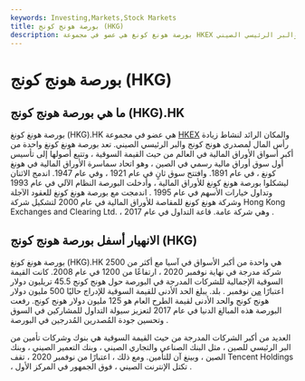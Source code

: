 ```yaml
---
keywords: Investing,Markets,Stock Markets
title: بورصة هونج كونج (HKG)
description: بورصة هونغ كونغ هي عضو في مجموعة HKEX والمكان الرائد لنشاط زيادة رأس المال لمصدري هونج كونج والبر الرئيسي الصيني.
---
```


# بورصة هونج كونج (HKG)
## ما هي بورصة هونج كونج (HKG).HK

بورصة هونغ كونغ (HKG).HK هي عضو في مجموعة [HKEX](/hkex) والمكان الرائد لنشاط زيادة رأس المال لمصدري هونج كونج والبر الرئيسي الصيني. تعد بورصة هونغ كونغ واحدة من أكبر أسواق الأوراق المالية في العالم من حيث القيمة السوقية ، وتتبع أصولها إلى تأسيس أول سوق أوراق مالية رسمي في الصين ، وهو اتحاد سماسرة الأوراق المالية في هونغ كونغ ، في عام 1891. وافتتح سوق ثانٍ في عام 1921 ، وفي عام 1947. اندمج الاثنان ليشكلوا بورصة هونغ كونغ للأوراق المالية ، وأدخلت البورصة النظام الآلي في عام 1993 وتداول خيارات الأسهم في عام 1995 . اندمجت مع بورصة هونغ كونغ للعقود الآجلة وشركة هونغ كونغ للمقاصة للأوراق المالية في عام 2000 لتشكيل شركة Hong Kong Exchanges and Clearing Ltd. ، وهي شركة عامة. قاعة التداول في عام 2017 .

## الانهيار أسفل بورصة هونج كونج (HKG)

بورصة هونغ كونغ (HKG).HK هي واحدة من أكبر الأسواق في آسيا مع أكثر من 2500 شركة مدرجة في نهاية نوفمبر 2020 ، ارتفاعًا من 1200 في عام 2008. كانت القيمة السوقية الإجمالية للشركات المدرجة في البورصة حول هونج كونج 45.5 تريليون دولار اعتبارًا [من](/hshares) نوفمبر . بلد. يبلغ الحد الأدنى للقيمة السوقية للإدراج حاليًا 500 مليون دولار هونج كونج والحد الأدنى لقيمة الطرح العام هو 125 مليون دولار هونج كونج. رفعت البورصة هذه المبالغ الدنيا في عام 2017 لتعزيز سيولة التداول للمشاركين في السوق وتحسين جودة المُصدرين المُدرجين في البورصة .

العديد من أكبر الشركات المدرجة من حيث القيمة السوقية هي بنوك وشركات تأمين من البر الرئيسي للصين ، مثل البنك الصناعي والتجاري الصيني ، وبنك التعمير الصيني ، وبنك الصين ، وبينغ آن للتأمين. ومع ذلك ، اعتبارًا من نوفمبر 2020 ، تقف Tencent Holdings ، تكتل الإنترنت الصيني ، فوق الجمهور في المركز الأول .

